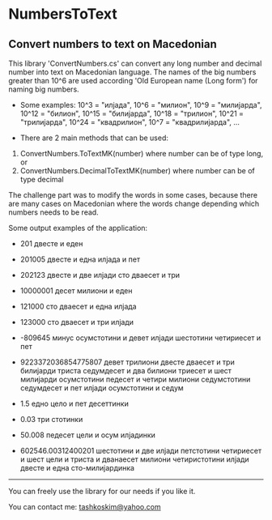# NumbersToText
Convert numbers to text on Macedonian
----------------------------------------------

This library 'ConvertNumbers.cs' can convert any long number and decimal number into text on Macedonian language. 
The names of the big numbers greater than 10^6 are used according 'Old European name (Long form') for naming big numbers. 

- Some examples:
10^3 = "илјада", 10^6 = "милион", 10^9 = "милијарда", 10^12 = "билион", 10^15 = "билијарда", 10^18 = "трилион", 10^21 = "трилијарда", 10^24 = "квадрилион", 10^7 = "квадрилијарда", ...

- There are 2 main methods that can be used:
1. ConvertNumbers.ToTextMK(number) where number can be of type long, or
2. ConvertNumbers.DecimalToTextMK(number) where number can be of type decimal

The challenge part was to modify the words in some cases, because there are many cases on Macedonian where the words change depending which numbers needs to be read.

Some output examples of the application:
- 201
двесте и еден

- 201005
двесте и една илјада и пет

- 202123
двесте и две илјади сто дваесет и три

- 10000001
десет милиони и еден

- 121000
сто дваесет и една илјада

- 123000
сто дваесет и три илјади

- -809645
минус осумстотини и девет илјади шестотини четириесет и пет

- 9223372036854775807
девет трилиони двесте дваесет и три билијарди триста седумдесет и два билиони триесет и шест милијарди осумстотини педесет и четири милиони седумстотини седумдесет и пет илјади осумстотини и седум

- 1.5
едно цело и пет десеттинки

- 0.03
три стотинки

- 50.008
педесет цели и осум илјадинки

- 602546.00312400201
шестотини и две илјади петстотини четириесет и шест цели и триста и дванаесет милиони четиристотини илјади двесте и една сто-милијардинка

----------------------------------------------

You can freely use the library for our needs if you like it.

You can contact me: tashkoskim@yahoo.com


